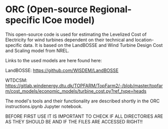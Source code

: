 # ORC (Open-source Regional-specific lCoe model)

This open-source code is used for estimating the Levelized Cost of Electricity for wind turbines dependent on their technical and location-specific data. It is based on the LandBOSSE and Wind Turbine Design Cost and Scaling model from NREL. 

Links to the used models are here found here:

LandBOSSE: https://github.com/WISDEM/LandBOSSE

WTDCSM: https://gitlab.windenergy.dtu.dk/TOPFARM/TopFarm2/-/blob/master/topfarm/cost_models/economic_models/turbine_cost.py?ref_type=heads

The model's tools and their functionality are described shortly in the ORC instructions.ipynb Jupyter notebook. 

BEFORE FIRST USE IT IS IMPORTANT TO CHECK IF ALL DIRECTORIES ARE AS THEY SHOULD BE AND IF THE FILES ARE ACCESSED RIGHT!!
